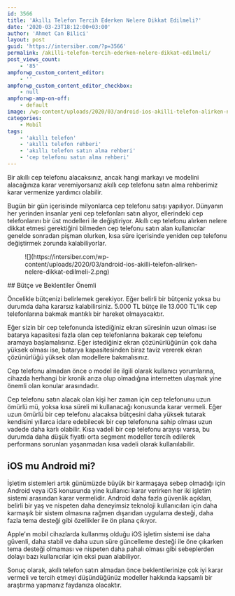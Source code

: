 ```yaml
---
id: 3566
title: 'Akıllı Telefon Tercih Ederken Nelere Dikkat Edilmeli?'
date: '2020-03-23T18:12:00+03:00'
author: 'Ahmet Can Bilici'
layout: post
guid: 'https://intersiber.com/?p=3566'
permalink: /akilli-telefon-tercih-ederken-nelere-dikkat-edilmeli/
post_views_count:
    - '85'
ampforwp_custom_content_editor:
    - ''
ampforwp_custom_content_editor_checkbox:
    - null
ampforwp-amp-on-off:
    - default
image: /wp-content/uploads/2020/03/android-ios-akilli-telefon-alirken-nelere-dikkat-edilmeli.jpg
categories:
    - Mobil
tags:
    - 'akıllı telefon'
    - 'akıllı telefon rehberi'
    - 'akıllı telefon satın alma rehberi'
    - 'cep telefonu satın alma rehberi'
---
```


Bir akıllı cep telefonu alacaksınız, ancak hangi markayı ve modelini alacağınıza karar veremiyorsanız akıllı cep telefonu satın alma rehberimiz karar vermenize yardımcı olabilir.

Bugün bir gün içerisinde milyonlarca cep telefonu satışı yapılıyor. Dünyanın her yerinden insanlar yeni cep telefonları satın alıyor, ellerindeki cep telefonlarını bir üst modelleri ile değiştiriyor. Akıllı cep telefonu alırken nelere dikkat etmesi gerektiğini bilmeden cep telefonu satın alan kullanıcılar genelde sonradan pişman olurken, kısa süre içerisinde yeniden cep telefonu değiştirmek zorunda kalabiliyorlar.

<figure class="wp-block-image size-full">![](https://intersiber.com/wp-content/uploads/2020/03/android-ios-akilli-telefon-alirken-nelere-dikkat-edilmeli-2.png)</figure>## Bütçe ve Beklentiler Önemli

Öncelikle bütçenizi belirlemek gerekiyor. Eğer belirli bir bütçeniz yoksa bu durumda daha kararsız kalabilirsiniz. 5.000 TL bütçe ile 13.000 TL’lik cep telefonlarına bakmak mantıklı bir hareket olmayacaktır.

Eğer sizin bir cep telefonunda istediğiniz ekran süresinin uzun olması ise batarya kapasitesi fazla olan cep telefonlarına bakarak cep telefonu aramaya başlamalısınız. Eğer istediğiniz ekran çözünürlüğünün çok daha yüksek olması ise, batarya kapasitesinden biraz taviz vererek ekran çözünürlüğü yüksek olan modellere bakmalısınız.

Cep telefonu almadan önce o model ile ilgili olarak kullanıcı yorumlarına, cihazda herhangi bir kronik arıza olup olmadığına internetten ulaşmak yine önemli olan konular arasındadır.

Cep telefonu satın alacak olan kişi her zaman için cep telefonunu uzun ömürlü mü, yoksa kısa süreli mi kullanacağı konusunda karar vermeli. Eğer uzun ömürlü bir cep telefonu alacaksa bütçesini daha yüksek tutarak kendisini yıllarca idare edebilecek bir cep telefonuna sahip olması uzun vadede daha karlı olabilir. Kısa vadeli bir cep telefonu arayışı varsa, bu durumda daha düşük fiyatlı orta segment modeller tercih edilerek performans sorunları yaşanmadan kısa vadeli olarak kullanılabilir.

## iOS mu Android mi?

İşletim sistemleri artık günümüzde büyük bir karmaşaya sebep olmadığı için Android veya iOS konusunda yine kullanıcı karar verirken her iki işletim sistemi arasından karar vermelidir. Android daha fazla güvenlik açıkları, belirli bir yaş ve nispeten daha deneyimsiz teknoloji kullanıcıları için daha karmaşık bir sistem olmasına rağmen dışarıdan uygulama desteği, daha fazla tema desteği gibi özellikler ile ön plana çıkıyor.

Apple’ın mobil cihazlarda kullanmış olduğu iOS işletim sistemi ise daha güvenli, daha stabil ve daha uzun süre güncelleme desteği ile öne çıkarken tema desteği olmaması ve nispeten daha pahalı olması gibi sebeplerden dolayı bazı kullanıcılar için eksi puan alabiliyor.

Sonuç olarak, akıllı telefon satın almadan önce beklentilerinize çok iyi karar vermeli ve tercih etmeyi düşündüğünüz modeller hakkında kapsamlı bir araştırma yapmanız faydanıza olacaktır.